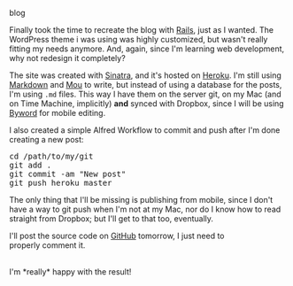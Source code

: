 blog

Finally took the time to recreate the blog with [Rails](http://rubyonrails.org/), just as I wanted. The WordPress theme i was using was highly customized, but wasn't really fitting my needs anymore. And, again, since I'm learning web development, why not redesign it completely?  
  
The site was created with [Sinatra](http://www.sinatrarb.com), and it's hosted on [Heroku](https://www.heroku.com). I'm still using [Markdown](http://daringfireball.net/projects/markdown/) and [Mou](http://mouapp.com) to write, but instead of using a database for the posts, I'm using `.md` files. This way I have them on the server git, on my Mac (and on Time Machine, implicitly) **and** synced with Dropbox, since I will be using [Byword](http://bywordapp.com/) for mobile editing.  

I also created a simple Alfred Workflow to commit and push after I'm done creating a new post:
<pre>
cd /path/to/my/git
git add .
git commit -am "New post"
git push heroku master
</pre>

The only thing that I'll be missing is publishing from mobile, since I don't have a way to git push when I'm not at my Mac, nor do I know how to read straight from Dropbox; but I'll get to that too, eventually.
  
I'll post the source code on [GitHub](http://github.com/rolandleth) tomorrow, I just need to  
properly comment it.
  
<br />
I'm *really* happy with the result!